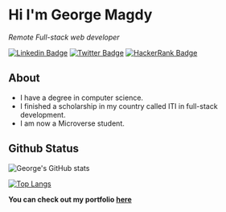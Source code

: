 # Hi I'm George Magdy

_Remote Full-stack web developer_

[![Linkedin Badge](https://img.shields.io/badge/-George%20Magdy-blue?style=flat-square&logo=Linkedin&logoColor=white&link=https://www.linkedin.com/in/george-magdy-840/)](https://www.linkedin.com/in/george-magdy-840/)
[![Twitter Badge](https://img.shields.io/badge/-@georgtriple1_-1ca0f1?style=flat-square&labelColor=1ca0f1&logo=twitter&logoColor=white&link=https://twitter.com/georgtriple1)](https://twitter.com/georgtriple1)
[![HackerRank Badge](https://img.shields.io/badge/-@gemmen29_-1ba94c?style=flat-square&labelColor=1ba94c&logo=hackerrank&logoColor=white&link=https://www.hackerrank.com/gemmen29)](https://www.hackerrank.com/gemmen29)

## About

- I have a degree in computer science.
- I finished a scholarship in my country called ITI in full-stack development.
- I am now a Microverse student.

## Github Status

![George's GitHub stats](https://github-readme-stats.vercel.app/api?username=gemmen29&show_icons=true&theme=dracula)

[![Top Langs](https://github-readme-stats.vercel.app/api/top-langs/?username=gemmen29&layout=compact&theme=dracula)](https://github.com/gemmen29)

**You can check out my portfolio [here](https://gemmen29.github.io/Portfolio/)**
